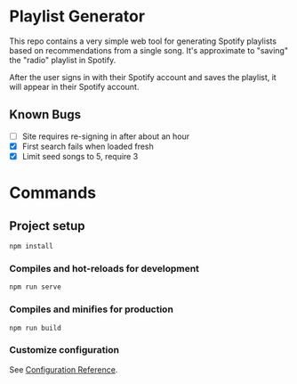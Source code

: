 # Playlist Generator

This repo contains a very simple web tool for generating Spotify playlists based on recommendations from a single song. It's approximate to "saving" the "radio" playlist in Spotify.

After the user signs in with their Spotify account and saves the playlist, it will appear in their Spotify account.

## Known Bugs

- [ ] Site requires re-signing in after about an hour
- [x] First search fails when loaded fresh
- [x] Limit seed songs to 5, require 3

# Commands

## Project setup
```
npm install
```

### Compiles and hot-reloads for development
```
npm run serve
```

### Compiles and minifies for production
```
npm run build
```

### Customize configuration
See [Configuration Reference](https://cli.vuejs.org/config/).
